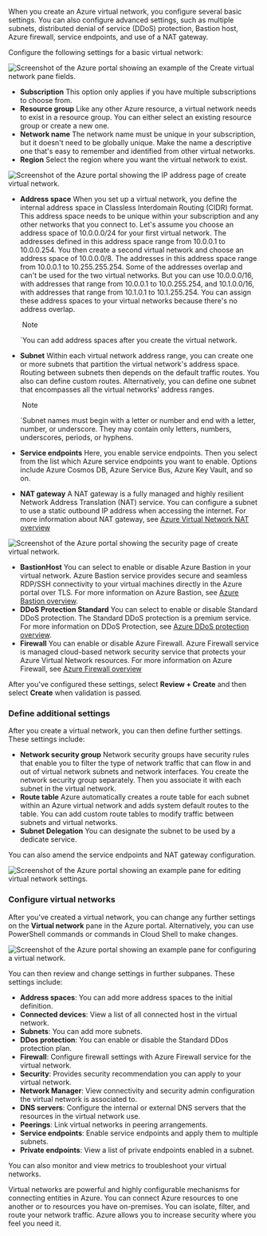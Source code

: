 
When you create an Azure virtual network, you configure several basic settings. You can also configure advanced settings, such as multiple subnets, distributed denial of service (DDoS) protection, Bastion host, Azure firewall, service endpoints, and use of a NAT gateway.

Configure the following settings for a basic virtual network:

![Screenshot of the Azure portal showing an example of the Create virtual network pane fields.](https://learn.microsoft.com/en-us/training/azure-fundamentals/azure-networking-fundamentals/media/create-virtual-network-286df13c.png)

- **Subscription** This option only applies if you have multiple subscriptions to choose from.
- **Resource group** Like any other Azure resource, a virtual network needs to exist in a resource group. You can either select an existing resource group or create a new one.
- **Network name** The network name must be unique in your subscription, but it doesn't need to be globally unique. Make the name a descriptive one that's easy to remember and identified from other virtual networks.
- **Region** Select the region where you want the virtual network to exist.

![Screenshot of the Azure portal showing the IP address page of create virtual network.](https://learn.microsoft.com/en-us/training/azure-fundamentals/azure-networking-fundamentals/media/create-virtual-network-ip-address-286df13c.png)

- **Address space** When you set up a virtual network, you define the internal address space in Classless Interdomain Routing (CIDR) format. This address space needs to be unique within your subscription and any other networks that you connect to. Let's assume you choose an address space of 10.0.0.0/24 for your first virtual network. The addresses defined in this address space range from 10.0.0.1 to 10.0.0.254. You then create a second virtual network and choose an address space of 10.0.0.0/8. The addresses in this address space range from 10.0.0.1 to 10.255.255.254. Some of the addresses overlap and can't be used for the two virtual networks. But you can use 10.0.0.0/16, with addresses that range from 10.0.0.1 to 10.0.255.254, and 10.1.0.0/16, with addresses that range from 10.1.0.1 to 10.1.255.254. You can assign these address spaces to your virtual networks because there's no address overlap.
    
     Note
    
    `You can add address spaces after you create the virtual network.
    
- **Subnet** Within each virtual network address range, you can create one or more subnets that partition the virtual network's address space. Routing between subnets then depends on the default traffic routes. You also can define custom routes. Alternatively, you can define one subnet that encompasses all the virtual networks' address ranges.
    
     Note
    
    `Subnet names must begin with a letter or number and end with a letter, number, or underscore. They may contain only letters, numbers, underscores, periods, or hyphens.
    
- **Service endpoints** Here, you enable service endpoints. Then you select from the list which Azure service endpoints you want to enable. Options include Azure Cosmos DB, Azure Service Bus, Azure Key Vault, and so on.
    
- **NAT gateway** A NAT gateway is a fully managed and highly resilient Network Address Translation (NAT) service. You can configure a subnet to use a static outbound IP address when accessing the internet. For more information about NAT gateway, see [Azure Virtual Network NAT overview](https://learn.microsoft.com/en-us/azure/virtual-network/nat-gateway/nat-overview)
    

![Screenshot of the Azure portal showing the security page of create virtual network.](https://learn.microsoft.com/en-us/training/azure-fundamentals/azure-networking-fundamentals/media/create-virtual-network-security-286df13c.png)

- **BastionHost** You can select to enable or disable Azure Bastion in your virtual network. Azure Bastion service provides secure and seamless RDP/SSH connectivity to your virtual machines directly in the Azure portal over TLS. For more information on Azure Bastion, see [Azure Bastion overview](https://learn.microsoft.com/en-us/azure/bastion/bastion-overview).
- **DDoS Protection Standard** You can select to enable or disable Standard DDoS protection. The Standard DDoS protection is a premium service. For more information on DDoS Protection, see [Azure DDoS protection overview](https://learn.microsoft.com/en-us/azure/virtual-network/ddos-protection-overview).
- **Firewall** You can enable or disable Azure Firewall. Azure Firewall service is managed cloud-based network security service that protects your Azure Virtual Network resources. For more information on Azure Firewall, see [Azure Firewall overview](https://learn.microsoft.com/en-us/azure/firewall/overview)

After you've configured these settings, select **Review + Create** and then select **Create** when validation is passed.

### Define additional settings

After you create a virtual network, you can then define further settings. These settings include:

- **Network security group** Network security groups have security rules that enable you to filter the type of network traffic that can flow in and out of virtual network subnets and network interfaces. You create the network security group separately. Then you associate it with each subnet in the virtual network.
- **Route table** Azure automatically creates a route table for each subnet within an Azure virtual network and adds system default routes to the table. You can add custom route tables to modify traffic between subnets and virtual networks.
- **Subnet Delegation** You can designate the subnet to be used by a dedicate service.

You can also amend the service endpoints and NAT gateway configuration.

![Screenshot of the Azure portal showing an example pane for editing virtual network settings.](https://learn.microsoft.com/en-us/training/azure-fundamentals/azure-networking-fundamentals/media/virtual-network-additional-settings-faff6cec.png)

### Configure virtual networks

After you've created a virtual network, you can change any further settings on the **Virtual network** pane in the Azure portal. Alternatively, you can use PowerShell commands or commands in Cloud Shell to make changes.

![Screenshot of the Azure portal showing an example pane for configuring a virtual network.](https://learn.microsoft.com/en-us/training/azure-fundamentals/azure-networking-fundamentals/media/configure-virtual-network-9d0515c5.png)

You can then review and change settings in further subpanes. These settings include:

- **Address spaces**: You can add more address spaces to the initial definition.
- **Connected devices**: View a list of all connected host in the virtual network.
- **Subnets**: You can add more subnets.
- **DDos protection**: You can enable or disable the Standard DDos protection plan.
- **Firewall**: Configure firewall settings with Azure Firewall service for the virtual network.
- **Security**: Provides security recommendation you can apply to your virtual network.
- **Network Manager**: View connectivity and security admin configuration the virtual network is associated to.
- **DNS servers**: Configure the internal or external DNS servers that the resources in the virtual network use.
- **Peerings**: Link virtual networks in peering arrangements.
- **Service endpoints**: Enable service endpoints and apply them to multiple subnets.
- **Private endpoints**: View a list of private endpoints enabled in a subnet.

You can also monitor and view metrics to troubleshoot your virtual networks.

Virtual networks are powerful and highly configurable mechanisms for connecting entities in Azure. You can connect Azure resources to one another or to resources you have on-premises. You can isolate, filter, and route your network traffic. Azure allows you to increase security where you feel you need it.